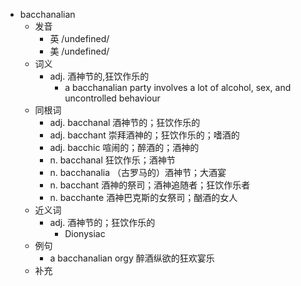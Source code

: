 - bacchanalian
  - 发音
    - 英 /undefined/
    - 美 /undefined/
  - 词义
    - adj. 酒神节的,狂饮作乐的
      - a bacchanalian party involves a lot of alcohol, sex, and uncontrolled behaviour
  - 同根词
    - adj. bacchanal 酒神节的；狂饮作乐的
    - adj. bacchant 崇拜酒神的；狂饮作乐的；嗜酒的
    - adj. bacchic 喧闹的；醉酒的；酒神的
    - n. bacchanal 狂饮作乐；酒神节
    - n. bacchanalia （古罗马的）酒神节；大酒宴
    - n. bacchant 酒神的祭司；酒神追随者；狂饮作乐者
    - n. bacchante 酒神巴克斯的女祭司；酗酒的女人
  - 近义词
    - adj. 酒神节的；狂饮作乐的
      - Dionysiac
  - 例句
    - a bacchanalian orgy 醉酒纵欲的狂欢宴乐
  - 补充
